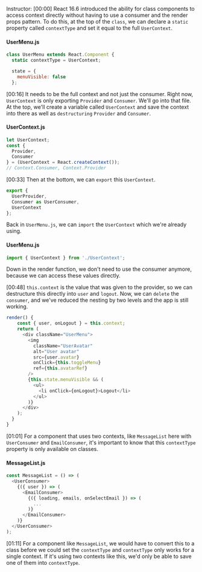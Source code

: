 Instructor: [00:00] React 16.6 introduced the ability for class components to access context directly without having to use a consumer and the render props pattern. To do this, at the top of the `class`, we can declare a `static` property called `contextType` and set it equal to the full `UserContext`.

#### UserMenu.js
```js
class UserMenu extends React.Component {
  static contextType = UserContext;

  state = {
    menuVisible: false
  };
```

[00:16] It needs to be the full context and not just the consumer. Right now, `UserContext` is only exporting `Provider` and `Consumer`. We'll go into that file. At the top, we'll create a variable called `UserContext` and save the context into there as well as `destructuring` `Provider` and `Consumer`.

#### UserContext.js
```js
let UserContext;
const {
  Provider,
  Consumer
} = (UserContext = React.createContext());
// Context.Consumer, Context.Provider
```

[00:33] Then at the bottom, we can `export` this `UserContext`. 

```js
export {
  UserProvider,
  Consumer as UserConsumer,
  UserContext
};
```

Back in `UserMenu.js`, we can `import` the `UserContext` which we're already using. 

#### UserMenu.js
```js
import { UserContext } from './UserContext';
```

Down in the render function, we don't need to use the consumer anymore, because we can access these values directly.

[00:48] `this.context` is the value that was given to the provider, so we can destructure this directly into `user` and `logout`. Now, we can `delete` the `consumer`, and we've reduced the nesting by two levels and the app is still working.

```js
render() {
    const { user, onLogout } = this.context;
    return (
      <div className="UserMenu">
        <img
          className="UserAvatar"
          alt="User avatar"
          src={user.avatar}
          onClick={this.toggleMenu}
          ref={this.avatarRef}
        />
        {this.state.menuVisible && (
          <ul>
            <li onClick={onLogout}>Logout</li>
          </ul>
        )}
      </div>
    );
  }
}
```

[01:01] For a component that uses two contexts, like `MessageList` here with `UserConsumer` and `EmailConsumer`, it's important to know that this `contextType` property is only available on classes.

#### MessageList.js
```js
const MessageList = () => (
  <UserConsumer>
    {({ user }) => (
      <EmailConsumer>
        {({ loading, emails, onSelectEmail }) => (
          ...
        )}
      </EmailConsumer>
    )}
  </UserConsumer>
);
```

[01:11] For a component like `MessageList`, we would have to convert this to a class before we could set the `contextType` and `contextType` only works for a single context. If it's using two contexts like this, we'd only be able to save one of them into `contextType`.

